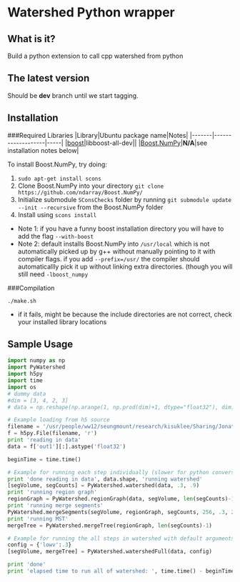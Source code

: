 Watershed Python wrapper
=======

What is it?
------------

Build a python extension to call cpp watershed from python

The latest version
------------

Should be **dev** branch until we start tagging.

Installation
------------

###Required Libraries
|Library|Ubuntu package name|Notes|
|-------|-------------------|-----|
|[boost](http://www.boost.org/)|libboost-all-dev||
|[Boost.NumPy](https://github.com/ndarray/Boost.NumPy/)|**N/A**|see installation notes below|

To install Boost.NumPy, try doing:

1. ```sudo apt-get install scons```
1. Clone Boost.NumPy into your directory ```git clone https://github.com/ndarray/Boost.NumPy/```
1. Initialize submodule ```SConsChecks``` folder by running ```git submodule update --init --recursive``` from the Boost.NumPy folder
1. Install using ```scons install```
  * Note 1: if you have a funny boost installation directory you will have to add the flag ```--with-boost```
  * Note 2: default installs Boost.NumPy into ```/usr/local``` which is not automatically picked up by g++ without manually pointing to it with compiler flags. if you add ```--prefix=/usr/``` the compiler should automaticallly pick it up without linking extra directories. (though you will still need ```-lboost_numpy```


###Compilation
```
./make.sh
```
* if it fails, might be because the include directories are not correct, check your installed library locations

Sample Usage
------------

```python
import numpy as np
import PyWatershed
import h5py
import time
import os
# dummy data
#dim = [3, 4, 2, 3]
# data = np.reshape(np.arange(1, np.prod(dim)+1, dtype="float32"), dim)

# Example loading from h5 source
filename = '/usr/people/ww12/seungmount/research/kisuklee/Sharing/Jonathan/Piriform/7nmDeeper/VeryDeep2HR/binary_double/affinitybinaries/out1/ws.affinity.h5';
f = h5py.File(filename, 'r')
print 'reading in data'
data = f['out1'][:].astype('float32')

beginTime = time.time()

# Example for running each step individually (slower for python conversions)
print 'done reading in data', data.shape, 'running watershed'
[segVolume, segCounts] = PyWatershed.watershed(data, .3, .9)
print 'running region graph'
regionGraph = PyWatershed.regionGraph(data, segVolume, len(segCounts)-1)
print 'running merge segments'
PyWatershed.mergeSegments(segVolume, regionGraph, segCounts, 256, .3, 256);
print 'running MST'
mergeTree = PyWatershed.mergeTree(regionGraph, len(segCounts)-1)

# Example for running the all steps in watershed with default arguments
config = {'lowv':.3}
[segVolume, mergeTree] = PyWatershed.watershedFull(data, config)

print 'done'
print 'elapsed time to run all of watershed: ', time.time() - beginTime
````
